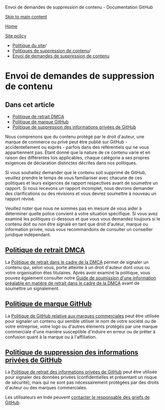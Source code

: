 Envoi de demandes de suppression de contenu - Documentation GitHub

[Skip to main content](#main-content)

[Home](/fr)

[Site policy](/fr/site-policy)

* [Politique du site](/fr/site-policy)/
* [Politiques de suppression de contenu](/fr/site-policy/content-removal-policies)/
* [Envoi de demandes de suppression de contenu](/fr/site-policy/content-removal-policies/submitting-content-removal-requests)

Envoi de demandes de suppression de contenu
==========

Dans cet article
----------

* [Politique de retrait DMCA](#dmca-takedown-policy)
* [Politique de marque GitHub](#github-trademark-policy)
* [Politique de suppression des informations privées de GitHub](#github-private-information-removal-policy)

Nous comprenons que du contenu protégé par le droit d'auteur, une marque de commerce ou privé peut être publié sur GitHub - accidentellement ou exprès - parfois dans des référentiels qui ne vous appartiennent pas. Étant donné que la nature de ce contenu varie et en raison des différentes lois applicables, chaque catégorie a ses propres exigences de déclaration distinctes décrites dans nos politiques.

Si vous souhaitez demander que le contenu soit supprimé de GitHub, veuillez prendre le temps de vous familiariser avec chacune de ces politiques et leurs exigences de rapport respectives avant de soumettre un rapport. Si nous recevons un rapport incomplet, nous devrons demander des clarifications ou des révisions et vous devrez soumettre à nouveau un rapport révisé.

Veuillez noter que nous ne sommes pas en mesure de vous aider à déterminer quelle police convient à votre situation spécifique. Si vous avez examiné les politiques ci-dessous et que vous vous demandez toujours si le contenu doit ou non être signalé en tant que droit d'auteur, marque ou information privée, nous vous recommandons de consulter un conseiller juridique indépendant.

[Politique de retrait DMCA](#dmca-takedown-policy)
----------

La [Politique de retrait dans le cadre de la DMCA](/fr/site-policy/content-removal-policies/dmca-takedown-policy) permet de signaler un contenu qui, selon vous, porte atteinte à un droit d'auteur dont vous ou votre organisation êtes titulaires. Après avoir examiné la politique, vous pouvez également consulter notre [Guide de soumission d'une information préalable en matière de retrait dans le cadre de la DMCA](/fr/site-policy/content-removal-policies/guide-to-submitting-a-dmca-takedown-notice) avant de soumettre un signalement.

[Politique de marque GitHub](#github-trademark-policy)
----------

La [Politique de GitHub relative aux marques commerciales](/fr/site-policy/content-removal-policies/github-trademark-policy) peut être utilisée pour signaler un contenu qui semble utiliser le nom de votre société ou de votre entreprise, votre logo ou d'autres éléments protégés par une marque commerciale d'une manière susceptible d'induire en erreur ou de prêter à confusion quant à la marque ou à l'affiliation.

[Politique de suppression des informations privées de GitHub](#github-private-information-removal-policy)
----------

La [Politique de retrait des informations privées de GitHub](/fr/site-policy/content-removal-policies/github-private-information-removal-policy) peut être utilisée pour signaler des données privées (confidentielles et présentant un risque de sécurité), mais qui ne sont pas nécessairement protégées par des droits d'auteur ou des marques commerciales.

Les utilisateurs en Inde peuvent [contacter le responsable des griefs de GitHub](https://support.github.com/contact/india-grievance-officer).
